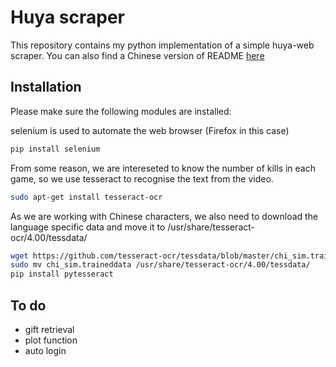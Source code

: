 # Huya scraper
This repository contains my python implementation of a simple huya-web scraper. You can also find a Chinese version of README [here](./README_CH.md)
## Installation
Please make sure the following modules are installed:

selenium is used to automate the web browser (Firefox in this case)
```bash
pip install selenium 
```
From some reason, we are intereseted to know the number of kills in each game, so we use tesseract to recognise the text from the video.

```bash
sudo apt-get install tesseract-ocr
```
As we are working with Chinese characters, we also need to download the language specific data and move it to /usr/share/tesseract-ocr/4.00/tessdata/
```bash
wget https://github.com/tesseract-ocr/tessdata/blob/master/chi_sim.traineddata ./
sudo mv chi_sim.traineddata /usr/share/tesseract-ocr/4.00/tessdata/
pip install pytesseract
```

## To do
* gift retrieval
* plot function
* auto login

